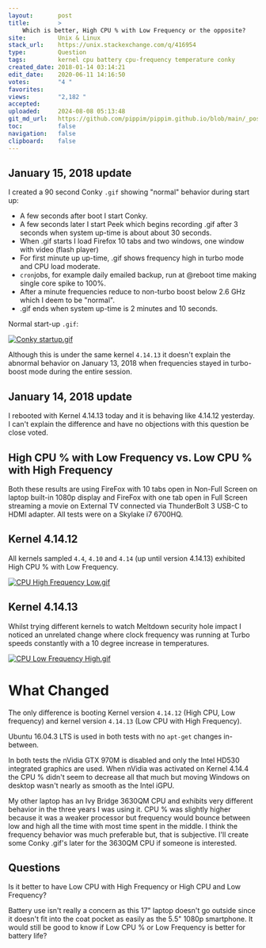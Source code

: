 ```yaml
---
layout:       post
title:        >
    Which is better, High CPU % with Low Frequency or the opposite?
site:         Unix & Linux
stack_url:    https://unix.stackexchange.com/q/416954
type:         Question
tags:         kernel cpu battery cpu-frequency temperature conky
created_date: 2018-01-14 03:14:21
edit_date:    2020-06-11 14:16:50
votes:        "4 "
favorites:    
views:        "2,182 "
accepted:     
uploaded:     2024-08-08 05:13:48
git_md_url:   https://github.com/pippim/pippim.github.io/blob/main/_posts/2018/2018-01-14-Which-is-better_-High-CPU-_-with-Low-Frequency-or-the-opposite_.md
toc:          false
navigation:   false
clipboard:    false
---
```


## January 15, 2018 update

I created a 90 second Conky `.gif` showing "normal" behavior during start up:

- A few seconds after boot I start Conky.
- A few seconds later I start Peek which begins recording .gif after 3 seconds when system up-time is about about 30 seconds.
- When .gif starts I load Firefox 10 tabs and two windows, one window with video (flash player)
- For first minute up up-time, .gif shows frequency high in turbo mode and CPU load moderate.
- `cron`jobs, for example daily emailed backup, run at @reboot time making single core spike to 100%.
- After a minute frequencies reduce to non-turbo boost below 2.6 GHz which I deem to be "normal".
- .gif ends when system up-time is 2 minutes and 10 seconds.

Normal start-up `.gif`:

[![Conky startup.gif][1]][1]

Although this is under the same kernel `4.14.13` it doesn't explain the abnormal behavior on January 13, 2018 when frequencies stayed in turbo-boost mode during the entire session.

## January 14, 2018 update

I rebooted with Kernel 4.14.13 today and it is behaving like 4.14.12 yesterday. I can't explain the difference and have no objections with  this question be close voted.

## High CPU % with Low Frequency vs. Low CPU % with High Frequency

Both these results are using FireFox with 10 tabs open in Non-Full Screen on laptop built-in 1080p display and FireFox with one tab open in Full Screen streaming a movie on External TV connected via ThunderBolt 3 USB-C to HDMI adapter. All tests were on a Skylake i7 6700HQ.

## Kernel 4.14.12

All kernels sampled `4.4`, `4.10` and `4.14` (up until version 4.14.13) exhibited High CPU % with Low Frequency.

[![CPU High Frequency Low.gif ][2]][2]

## Kernel 4.14.13

Whilst trying different kernels to watch Meltdown security hole impact I noticed an unrelated change where clock frequency was running at Turbo speeds constantly with a 10 degree increase in temperatures.

[![CPU Low Frequency High.gif][3]][3]

# What Changed

The only difference is booting Kernel version `4.14.12` (High CPU, Low frequency) and kernel version `4.14.13` (Low CPU with High Frequency). 

Ubuntu 16.04.3 LTS is used in both tests with no `apt-get` changes in-between.

In both tests the nVidia GTX 970M is disabled and only the Intel HD530 integrated graphics are used. When nVidia was activated on Kernel 4.14.4 the CPU % didn't seem to decrease all that much but moving Windows on desktop wasn't nearly as smooth as the Intel iGPU.

My other laptop has an Ivy Bridge 3630QM CPU and exhibits very different behavior in the three years I was using it. CPU % was slightly higher because it was a weaker processor but frequency would bounce between low and high all the time with most time spent in the middle. I think the frequency behavior was much preferable but, that is subjective. I'll create some Conky .gif's later for the 3630QM CPU if someone is interested.

## Questions

Is it better to have Low CPU with High Frequency or High CPU and Low Frequency?

Battery use isn't really a concern as this 17" laptop doesn't go outside since it doesn't fit into the coat pocket as easily as the 5.5" 1080p smartphone. It would still be good to know if Low CPU % or Low Frequency is better for battery life?

  [1]: https://i.sstatic.net/32XjR.gif
  [2]: https://i.sstatic.net/Nrc2X.gif
  [3]: https://i.sstatic.net/J3Dai.gif
